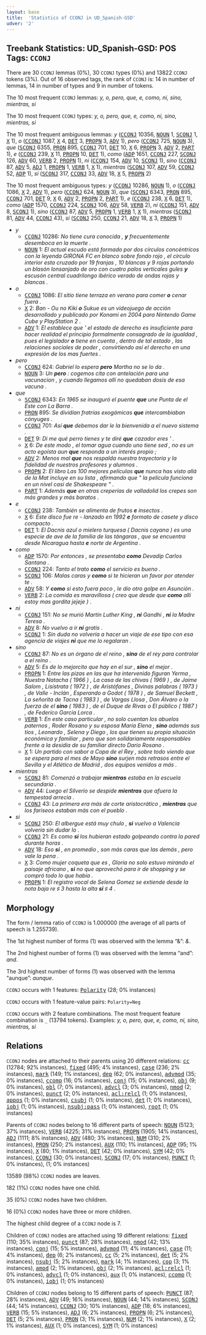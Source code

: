 ```yaml
---
layout: base
title:  'Statistics of CCONJ in UD_Spanish-GSD'
udver: '2'
---
```


## Treebank Statistics: UD_Spanish-GSD: POS Tags: `CCONJ`

There are 30 `CCONJ` lemmas (0%), 30 `CCONJ` types (0%) and 13822 `CCONJ` tokens (3%).
Out of 16 observed tags, the rank of `CCONJ` is: 14 in number of lemmas, 14 in number of types and 9 in number of tokens.

The 10 most frequent `CCONJ` lemmas: <em>y, o, pero, que, e, como, ni, sino, mientras, si</em>

The 10 most frequent `CCONJ` types:  <em>y, o, pero, que, e, como, ni, sino, mientras, si</em>

The 10 most frequent ambiguous lemmas: <em>y</em> (<tt><a href="es_gsd-pos-CCONJ.html">CCONJ</a></tt> 10356, <tt><a href="es_gsd-pos-NOUN.html">NOUN</a></tt> 1, <tt><a href="es_gsd-pos-SCONJ.html">SCONJ</a></tt> 1, <tt><a href="es_gsd-pos-X.html">X</a></tt> 1), <em>o</em> (<tt><a href="es_gsd-pos-CCONJ.html">CCONJ</a></tt> 1087, <tt><a href="es_gsd-pos-X.html">X</a></tt> 4, <tt><a href="es_gsd-pos-DET.html">DET</a></tt> 3, <tt><a href="es_gsd-pos-PROPN.html">PROPN</a></tt> 3, <tt><a href="es_gsd-pos-ADV.html">ADV</a></tt> 1), <em>pero</em> (<tt><a href="es_gsd-pos-CCONJ.html">CCONJ</a></tt> 725, <tt><a href="es_gsd-pos-NOUN.html">NOUN</a></tt> 3), <em>que</em> (<tt><a href="es_gsd-pos-SCONJ.html">SCONJ</a></tt> 6355, <tt><a href="es_gsd-pos-PRON.html">PRON</a></tt> 895, <tt><a href="es_gsd-pos-CCONJ.html">CCONJ</a></tt> 701, <tt><a href="es_gsd-pos-DET.html">DET</a></tt> 10, <tt><a href="es_gsd-pos-X.html">X</a></tt> 6, <tt><a href="es_gsd-pos-PROPN.html">PROPN</a></tt> 3, <tt><a href="es_gsd-pos-ADV.html">ADV</a></tt> 2, <tt><a href="es_gsd-pos-PART.html">PART</a></tt> 1), <em>e</em> (<tt><a href="es_gsd-pos-CCONJ.html">CCONJ</a></tt> 239, <tt><a href="es_gsd-pos-X.html">X</a></tt> 11, <tt><a href="es_gsd-pos-PROPN.html">PROPN</a></tt> 10, <tt><a href="es_gsd-pos-DET.html">DET</a></tt> 1), <em>como</em> (<tt><a href="es_gsd-pos-ADP.html">ADP</a></tt> 1651, <tt><a href="es_gsd-pos-CCONJ.html">CCONJ</a></tt> 227, <tt><a href="es_gsd-pos-SCONJ.html">SCONJ</a></tt> 126, <tt><a href="es_gsd-pos-ADV.html">ADV</a></tt> 60, <tt><a href="es_gsd-pos-VERB.html">VERB</a></tt> 2, <tt><a href="es_gsd-pos-PROPN.html">PROPN</a></tt> 1), <em>ni</em> (<tt><a href="es_gsd-pos-CCONJ.html">CCONJ</a></tt> 154, <tt><a href="es_gsd-pos-ADV.html">ADV</a></tt> 10, <tt><a href="es_gsd-pos-SCONJ.html">SCONJ</a></tt> 1), <em>sino</em> (<tt><a href="es_gsd-pos-CCONJ.html">CCONJ</a></tt> 87, <tt><a href="es_gsd-pos-ADV.html">ADV</a></tt> 5, <tt><a href="es_gsd-pos-ADJ.html">ADJ</a></tt> 1, <tt><a href="es_gsd-pos-PROPN.html">PROPN</a></tt> 1, <tt><a href="es_gsd-pos-VERB.html">VERB</a></tt> 1, <tt><a href="es_gsd-pos-X.html">X</a></tt> 1), <em>mientras</em> (<tt><a href="es_gsd-pos-SCONJ.html">SCONJ</a></tt> 107, <tt><a href="es_gsd-pos-ADV.html">ADV</a></tt> 59, <tt><a href="es_gsd-pos-CCONJ.html">CCONJ</a></tt> 52, <tt><a href="es_gsd-pos-ADP.html">ADP</a></tt> 1), <em>si</em> (<tt><a href="es_gsd-pos-SCONJ.html">SCONJ</a></tt> 317, <tt><a href="es_gsd-pos-CCONJ.html">CCONJ</a></tt> 33, <tt><a href="es_gsd-pos-ADV.html">ADV</a></tt> 18, <tt><a href="es_gsd-pos-X.html">X</a></tt> 5, <tt><a href="es_gsd-pos-PROPN.html">PROPN</a></tt> 2)

The 10 most frequent ambiguous types:  <em>y</em> (<tt><a href="es_gsd-pos-CCONJ.html">CCONJ</a></tt> 10286, <tt><a href="es_gsd-pos-NOUN.html">NOUN</a></tt> 1), <em>o</em> (<tt><a href="es_gsd-pos-CCONJ.html">CCONJ</a></tt> 1086, <tt><a href="es_gsd-pos-X.html">X</a></tt> 2, <tt><a href="es_gsd-pos-ADV.html">ADV</a></tt> 1), <em>pero</em> (<tt><a href="es_gsd-pos-CCONJ.html">CCONJ</a></tt> 624, <tt><a href="es_gsd-pos-NOUN.html">NOUN</a></tt> 3), <em>que</em> (<tt><a href="es_gsd-pos-SCONJ.html">SCONJ</a></tt> 6343, <tt><a href="es_gsd-pos-PRON.html">PRON</a></tt> 895, <tt><a href="es_gsd-pos-CCONJ.html">CCONJ</a></tt> 701, <tt><a href="es_gsd-pos-DET.html">DET</a></tt> 9, <tt><a href="es_gsd-pos-X.html">X</a></tt> 6, <tt><a href="es_gsd-pos-ADV.html">ADV</a></tt> 2, <tt><a href="es_gsd-pos-PROPN.html">PROPN</a></tt> 2, <tt><a href="es_gsd-pos-PART.html">PART</a></tt> 1), <em>e</em> (<tt><a href="es_gsd-pos-CCONJ.html">CCONJ</a></tt> 238, <tt><a href="es_gsd-pos-X.html">X</a></tt> 6, <tt><a href="es_gsd-pos-DET.html">DET</a></tt> 1), <em>como</em> (<tt><a href="es_gsd-pos-ADP.html">ADP</a></tt> 1570, <tt><a href="es_gsd-pos-CCONJ.html">CCONJ</a></tt> 224, <tt><a href="es_gsd-pos-SCONJ.html">SCONJ</a></tt> 106, <tt><a href="es_gsd-pos-ADV.html">ADV</a></tt> 58, <tt><a href="es_gsd-pos-VERB.html">VERB</a></tt> 2), <em>ni</em> (<tt><a href="es_gsd-pos-CCONJ.html">CCONJ</a></tt> 151, <tt><a href="es_gsd-pos-ADV.html">ADV</a></tt> 8, <tt><a href="es_gsd-pos-SCONJ.html">SCONJ</a></tt> 1), <em>sino</em> (<tt><a href="es_gsd-pos-CCONJ.html">CCONJ</a></tt> 87, <tt><a href="es_gsd-pos-ADV.html">ADV</a></tt> 5, <tt><a href="es_gsd-pos-PROPN.html">PROPN</a></tt> 1, <tt><a href="es_gsd-pos-VERB.html">VERB</a></tt> 1, <tt><a href="es_gsd-pos-X.html">X</a></tt> 1), <em>mientras</em> (<tt><a href="es_gsd-pos-SCONJ.html">SCONJ</a></tt> 81, <tt><a href="es_gsd-pos-ADV.html">ADV</a></tt> 44, <tt><a href="es_gsd-pos-CCONJ.html">CCONJ</a></tt> 43), <em>si</em> (<tt><a href="es_gsd-pos-SCONJ.html">SCONJ</a></tt> 250, <tt><a href="es_gsd-pos-CCONJ.html">CCONJ</a></tt> 21, <tt><a href="es_gsd-pos-ADV.html">ADV</a></tt> 18, <tt><a href="es_gsd-pos-X.html">X</a></tt> 3, <tt><a href="es_gsd-pos-PROPN.html">PROPN</a></tt> 1)


* <em>y</em>
  * <tt><a href="es_gsd-pos-CCONJ.html">CCONJ</a></tt> 10286: <em>No tiene cura conocida , <b>y</b> frecuentemente desemboca en la muerte .</em>
  * <tt><a href="es_gsd-pos-NOUN.html">NOUN</a></tt> 1: <em>El actual escudo está formado por dos círculos concéntricos con la leyenda GIRONA FC en blanco sobre fondo rojo , el círculo interior esta cruzado por 19 franjas , 10 blancas y 9 rojas portando un blasón lonsanjado de oro con cuatro palos verticales gules <b>y</b> escusón central cuadrilongo ibérico verado de ondas rojas y blancas .</em>
* <em>o</em>
  * <tt><a href="es_gsd-pos-CCONJ.html">CCONJ</a></tt> 1086: <em>El sitio tiene terraza en verano para comer <b>o</b> cenar fuera .</em>
  * <tt><a href="es_gsd-pos-X.html">X</a></tt> 2: <em>Ban - Ou no Kiki <b>o</b> Sukue es un videojuego de acción desarrollado y publicado por Konami en 2004 para Nintendo Game Cube y PlayStation 2 .</em>
  * <tt><a href="es_gsd-pos-ADV.html">ADV</a></tt> 1: <em>El establece que ' el estado de derecho es insuficiente para hacer realidad el principio formalmente consagrado de la igualdad , pues el legislador <b>o</b> tiene en cuenta , dentro de tal estado , las relaciones sociales de poder , convirtiendo así el derecho en una expresión de los mas fuertes .</em>
* <em>pero</em>
  * <tt><a href="es_gsd-pos-CCONJ.html">CCONJ</a></tt> 624: <em>Gabriel lo espera <b>pero</b> Martha no se lo da .</em>
  * <tt><a href="es_gsd-pos-NOUN.html">NOUN</a></tt> 3: <em>Un <b>pero</b> : cogemos cita con antelación para una vacunacion , y cuando llegamos allí no quedaban dosis de esa vacuna .</em>
* <em>que</em>
  * <tt><a href="es_gsd-pos-SCONJ.html">SCONJ</a></tt> 6343: <em>En 1965 se inauguró el puente <b>que</b> une Punta de el Este con La Barra .</em>
  * <tt><a href="es_gsd-pos-PRON.html">PRON</a></tt> 895: <em>Se dividían fratrías exogámicas <b>que</b> intercambiaban cónyuges .</em>
  * <tt><a href="es_gsd-pos-CCONJ.html">CCONJ</a></tt> 701: <em>Así <b>que</b> debemos dar le la bienvenida a el nuevo sistema .</em>
  * <tt><a href="es_gsd-pos-DET.html">DET</a></tt> 9: <em>Di me qué perro tienes y te diré <b>que</b> cazador eres ' .</em>
  * <tt><a href="es_gsd-pos-X.html">X</a></tt> 6: <em>De este modo , el tomar agua cuando uno tiene sed , no es un acto egoísta aun <b>que</b> responda a un interés propio ;</em>
  * <tt><a href="es_gsd-pos-ADV.html">ADV</a></tt> 2: <em>Menos mal <b>que</b> nos respalda nuestra trayectoria y la fidelidad de nuestros profesores y alumnos .</em>
  * <tt><a href="es_gsd-pos-PROPN.html">PROPN</a></tt> 2: <em>El libro Las 100 mejores películas <b>que</b> nunca has visto allá de la Mat incluye en su lista , afirmando que " la película funciona en un nivel casi de Shakespeare " .</em>
  * <tt><a href="es_gsd-pos-PART.html">PART</a></tt> 1: <em>Además <b>que</b> en otras creperías de valladolid los crepes son más grandes y más baratos .</em>
* <em>e</em>
  * <tt><a href="es_gsd-pos-CCONJ.html">CCONJ</a></tt> 238: <em>También se alimenta de frutos <b>e</b> insectos .</em>
  * <tt><a href="es_gsd-pos-X.html">X</a></tt> 6: <em>Este disco fue re - lanzado en 1992 <b>e</b> formato de casete y disco compacto .</em>
  * <tt><a href="es_gsd-pos-DET.html">DET</a></tt> 1: <em>El Dacnis azul o mielero turquesa ( Dacnis cayana ) es una especie de ave de la familia de las tángaras , que se encuentra desde Nicaragua hasta <b>e</b> norte de Argentina .</em>
* <em>como</em>
  * <tt><a href="es_gsd-pos-ADP.html">ADP</a></tt> 1570: <em>Por entonces , se presentaba <b>como</b> Devadip Carlos Santana .</em>
  * <tt><a href="es_gsd-pos-CCONJ.html">CCONJ</a></tt> 224: <em>Tanto el trato <b>como</b> el servicio es bueno .</em>
  * <tt><a href="es_gsd-pos-SCONJ.html">SCONJ</a></tt> 106: <em>Malas caras y <b>como</b> si te hicieran un favor por atender te .</em>
  * <tt><a href="es_gsd-pos-ADV.html">ADV</a></tt> 58: <em>Y <b>como</b> si esto fuera poco , le dio otro golpe en Asunción .</em>
  * <tt><a href="es_gsd-pos-VERB.html">VERB</a></tt> 2: <em>La comida es maravillosa ( creo que desde que <b>como</b> allí estoy mas gordita jejeje ) .</em>
* <em>ni</em>
  * <tt><a href="es_gsd-pos-CCONJ.html">CCONJ</a></tt> 151: <em>No se murió Martin Luther King , <b>ni</b> Gandhi , <b>ni</b> la Madre Teresa .</em>
  * <tt><a href="es_gsd-pos-ADV.html">ADV</a></tt> 8: <em>No vuelvo a ir <b>ni</b> gratis .</em>
  * <tt><a href="es_gsd-pos-SCONJ.html">SCONJ</a></tt> 1: <em>Sin duda no volvería a hacer un viaje de ese tipo con esa agencia de viajes <b>ni</b> que me lo regalaran .</em>
* <em>sino</em>
  * <tt><a href="es_gsd-pos-CCONJ.html">CCONJ</a></tt> 87: <em>No es un órgano de el reino , <b>sino</b> de el rey para controlar a el reino .</em>
  * <tt><a href="es_gsd-pos-ADV.html">ADV</a></tt> 5: <em>Es de lo mejorcito que hay en el sur , <b>sino</b> el mejor .</em>
  * <tt><a href="es_gsd-pos-PROPN.html">PROPN</a></tt> 1: <em>Entre las pizas en las que ha intervenido figuran Yerma , Nuestra Natacha ( 1966 ) , La casa de las chivas ( 1969 ) , de Jaime Salom , Lisístrata ( 1972 ) , de Aristófanes , Divinas palabras ( 1973 ) , de Valle - Inclán , Esperando a Godot ( 1978 ) , de Samuel Beckett , La señorita de Tacna ( 1983 ) , de Vargas Llosa , Don Álvaro o la fuerza de el <b>sino</b> ( 1983 ) , de el Duque de Rivas o El público ( 1987 ) , de Federico García Lorca .</em>
  * <tt><a href="es_gsd-pos-VERB.html">VERB</a></tt> 1: <em>En este caso particular , no solo cuentan los abuelos paternos , Roder Rosano y su esposa María Elena , <b>sino</b> además sus tíos , Leonardo , Selena y Diego , los que tienen su propia situación económica y familiar , pero que son solidariamente responsables frente a la desidia de su familiar directo Darío Rosano .</em>
  * <tt><a href="es_gsd-pos-X.html">X</a></tt> 1: <em>Un partido con sabor a Copa de el Rey , sobre todo viendo que se espera para el mes de Mayo <b>sino</b> surjen más retrasos entre el Sevilla y el Atlético de Madrid , dos equipos venidos a más .</em>
* <em>mientras</em>
  * <tt><a href="es_gsd-pos-SCONJ.html">SCONJ</a></tt> 81: <em>Comenzó a trabajar <b>mientras</b> estaba en la escuela secundaria .</em>
  * <tt><a href="es_gsd-pos-ADV.html">ADV</a></tt> 44: <em>Luego el Silverio se despide <b>mientras</b> que afuera la tempestad arrecia .</em>
  * <tt><a href="es_gsd-pos-CCONJ.html">CCONJ</a></tt> 43: <em>La primera era más de corte aristocrático , <b>mientras</b> que los fariseos estaban más con el pueblo .</em>
* <em>si</em>
  * <tt><a href="es_gsd-pos-SCONJ.html">SCONJ</a></tt> 250: <em>El albergue está muy chulo , <b>si</b> vuelvo a Valencia volvería sin dudar lo .</em>
  * <tt><a href="es_gsd-pos-CCONJ.html">CCONJ</a></tt> 21: <em>Es como <b>si</b> los hubieran estado golpeando contra la pared durante horas .</em>
  * <tt><a href="es_gsd-pos-ADV.html">ADV</a></tt> 18: <em>Eso <b>si</b> , en promedio , son más caras que las demás , pero vale la pena .</em>
  * <tt><a href="es_gsd-pos-X.html">X</a></tt> 3: <em>Como mujer coqueta que es , Gloria no solo estuvo mirando el paisaje africano , <b>si</b> no que aprovechó para ir de shopping y se compró todo lo que había .</em>
  * <tt><a href="es_gsd-pos-PROPN.html">PROPN</a></tt> 1: <em>El registro vocal de Selena Gomez se extiende desde la nota baja re ♯ 3 hasta la alta <b>si</b> ♯ 4 .</em>

## Morphology

The form / lemma ratio of `CCONJ` is 1.000000 (the average of all parts of speech is 1.255739).

The 1st highest number of forms (1) was observed with the lemma “&amp;”: <em>&</em>.

The 2nd highest number of forms (1) was observed with the lemma “and”: <em>and</em>.

The 3rd highest number of forms (1) was observed with the lemma “aunque”: <em>aunque</em>.

`CCONJ` occurs with 1 features: <tt><a href="es_gsd-feat-Polarity.html">Polarity</a></tt> (28; 0% instances)

`CCONJ` occurs with 1 feature-value pairs: `Polarity=Neg`

`CCONJ` occurs with 2 feature combinations.
The most frequent feature combination is `_` (13794 tokens).
Examples: <em>y, o, pero, que, e, como, ni, sino, mientras, si</em>


## Relations

`CCONJ` nodes are attached to their parents using 20 different relations: <tt><a href="es_gsd-dep-cc.html">cc</a></tt> (12784; 92% instances), <tt><a href="es_gsd-dep-fixed.html">fixed</a></tt> (495; 4% instances), <tt><a href="es_gsd-dep-case.html">case</a></tt> (236; 2% instances), <tt><a href="es_gsd-dep-mark.html">mark</a></tt> (149; 1% instances), <tt><a href="es_gsd-dep-dep.html">dep</a></tt> (62; 0% instances), <tt><a href="es_gsd-dep-advmod.html">advmod</a></tt> (35; 0% instances), <tt><a href="es_gsd-dep-ccomp.html">ccomp</a></tt> (16; 0% instances), <tt><a href="es_gsd-dep-conj.html">conj</a></tt> (15; 0% instances), <tt><a href="es_gsd-dep-obj.html">obj</a></tt> (9; 0% instances), <tt><a href="es_gsd-dep-obl.html">obl</a></tt> (7; 0% instances), <tt><a href="es_gsd-dep-advcl.html">advcl</a></tt> (3; 0% instances), <tt><a href="es_gsd-dep-nmod.html">nmod</a></tt> (2; 0% instances), <tt><a href="es_gsd-dep-punct.html">punct</a></tt> (2; 0% instances), <tt><a href="es_gsd-dep-acl-relcl.html">acl:relcl</a></tt> (1; 0% instances), <tt><a href="es_gsd-dep-appos.html">appos</a></tt> (1; 0% instances), <tt><a href="es_gsd-dep-csubj.html">csubj</a></tt> (1; 0% instances), <tt><a href="es_gsd-dep-det.html">det</a></tt> (1; 0% instances), <tt><a href="es_gsd-dep-iobj.html">iobj</a></tt> (1; 0% instances), <tt><a href="es_gsd-dep-nsubj-pass.html">nsubj:pass</a></tt> (1; 0% instances), <tt><a href="es_gsd-dep-root.html">root</a></tt> (1; 0% instances)

Parents of `CCONJ` nodes belong to 16 different parts of speech: <tt><a href="es_gsd-pos-NOUN.html">NOUN</a></tt> (5123; 37% instances), <tt><a href="es_gsd-pos-VERB.html">VERB</a></tt> (4225; 31% instances), <tt><a href="es_gsd-pos-PROPN.html">PROPN</a></tt> (1905; 14% instances), <tt><a href="es_gsd-pos-ADJ.html">ADJ</a></tt> (1111; 8% instances), <tt><a href="es_gsd-pos-ADV.html">ADV</a></tt> (480; 3% instances), <tt><a href="es_gsd-pos-NUM.html">NUM</a></tt> (310; 2% instances), <tt><a href="es_gsd-pos-PRON.html">PRON</a></tt> (250; 2% instances), <tt><a href="es_gsd-pos-AUX.html">AUX</a></tt> (110; 1% instances), <tt><a href="es_gsd-pos-ADP.html">ADP</a></tt> (95; 1% instances), <tt><a href="es_gsd-pos-X.html">X</a></tt> (80; 1% instances), <tt><a href="es_gsd-pos-DET.html">DET</a></tt> (42; 0% instances), <tt><a href="es_gsd-pos-SYM.html">SYM</a></tt> (42; 0% instances), <tt><a href="es_gsd-pos-CCONJ.html">CCONJ</a></tt> (30; 0% instances), <tt><a href="es_gsd-pos-SCONJ.html">SCONJ</a></tt> (17; 0% instances), <tt><a href="es_gsd-pos-PUNCT.html">PUNCT</a></tt> (1; 0% instances),  (1; 0% instances)

13589 (98%) `CCONJ` nodes are leaves.

182 (1%) `CCONJ` nodes have one child.

35 (0%) `CCONJ` nodes have two children.

16 (0%) `CCONJ` nodes have three or more children.

The highest child degree of a `CCONJ` node is 7.

Children of `CCONJ` nodes are attached using 19 different relations: <tt><a href="es_gsd-dep-fixed.html">fixed</a></tt> (110; 35% instances), <tt><a href="es_gsd-dep-punct.html">punct</a></tt> (87; 28% instances), <tt><a href="es_gsd-dep-nmod.html">nmod</a></tt> (42; 13% instances), <tt><a href="es_gsd-dep-conj.html">conj</a></tt> (15; 5% instances), <tt><a href="es_gsd-dep-advmod.html">advmod</a></tt> (11; 4% instances), <tt><a href="es_gsd-dep-case.html">case</a></tt> (11; 4% instances), <tt><a href="es_gsd-dep-dep.html">dep</a></tt> (6; 2% instances), <tt><a href="es_gsd-dep-cc.html">cc</a></tt> (5; 2% instances), <tt><a href="es_gsd-dep-det.html">det</a></tt> (5; 2% instances), <tt><a href="es_gsd-dep-nsubj.html">nsubj</a></tt> (5; 2% instances), <tt><a href="es_gsd-dep-mark.html">mark</a></tt> (4; 1% instances), <tt><a href="es_gsd-dep-cop.html">cop</a></tt> (3; 1% instances), <tt><a href="es_gsd-dep-amod.html">amod</a></tt> (2; 1% instances), <tt><a href="es_gsd-dep-obj.html">obj</a></tt> (2; 1% instances), <tt><a href="es_gsd-dep-acl-relcl.html">acl:relcl</a></tt> (1; 0% instances), <tt><a href="es_gsd-dep-advcl.html">advcl</a></tt> (1; 0% instances), <tt><a href="es_gsd-dep-aux.html">aux</a></tt> (1; 0% instances), <tt><a href="es_gsd-dep-ccomp.html">ccomp</a></tt> (1; 0% instances), <tt><a href="es_gsd-dep-iobj.html">iobj</a></tt> (1; 0% instances)

Children of `CCONJ` nodes belong to 15 different parts of speech: <tt><a href="es_gsd-pos-PUNCT.html">PUNCT</a></tt> (87; 28% instances), <tt><a href="es_gsd-pos-ADV.html">ADV</a></tt> (49; 16% instances), <tt><a href="es_gsd-pos-NOUN.html">NOUN</a></tt> (44; 14% instances), <tt><a href="es_gsd-pos-SCONJ.html">SCONJ</a></tt> (44; 14% instances), <tt><a href="es_gsd-pos-CCONJ.html">CCONJ</a></tt> (30; 10% instances), <tt><a href="es_gsd-pos-ADP.html">ADP</a></tt> (18; 6% instances), <tt><a href="es_gsd-pos-VERB.html">VERB</a></tt> (15; 5% instances), <tt><a href="es_gsd-pos-ADJ.html">ADJ</a></tt> (6; 2% instances), <tt><a href="es_gsd-pos-PROPN.html">PROPN</a></tt> (6; 2% instances), <tt><a href="es_gsd-pos-DET.html">DET</a></tt> (5; 2% instances), <tt><a href="es_gsd-pos-PRON.html">PRON</a></tt> (3; 1% instances), <tt><a href="es_gsd-pos-NUM.html">NUM</a></tt> (2; 1% instances), <tt><a href="es_gsd-pos-X.html">X</a></tt> (2; 1% instances), <tt><a href="es_gsd-pos-AUX.html">AUX</a></tt> (1; 0% instances), <tt><a href="es_gsd-pos-SYM.html">SYM</a></tt> (1; 0% instances)

